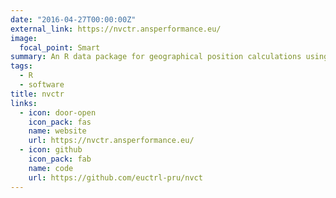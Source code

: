 ```yaml
---
date: "2016-04-27T00:00:00Z"
external_link: https://nvctr.ansperformance.eu/
image:
  focal_point: Smart
summary: An R data package for geographical position calculations using an ellipsoidal model of Earth 
tags:
  - R
  - software
title: nvctr
links:
  - icon: door-open
    icon_pack: fas
    name: website
    url: https://nvctr.ansperformance.eu/
  - icon: github
    icon_pack: fab
    name: code
    url: https://github.com/euctrl-pru/nvct
---
```

